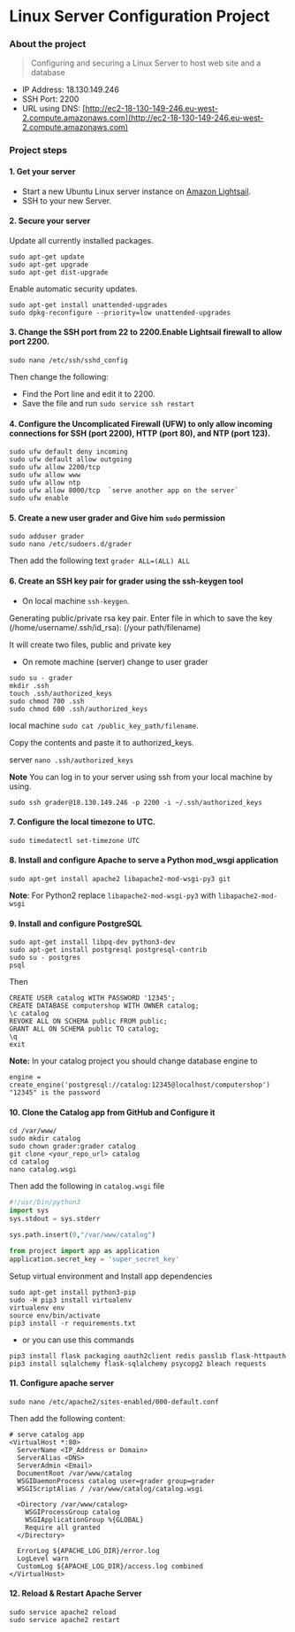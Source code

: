 # Linux Server Configuration Project

### About the project
> Configuring and securing a Linux Server to host web site and a database


* IP Address: 18.130.149.246
* SSH Port: 2200
* URL using DNS: [http://ec2-18-130-149-246.eu-west-2.compute.amazonaws.com](http://ec2-18-130-149-246.eu-west-2.compute.amazonaws.com)


### Project steps
#### 1. Get your server


* Start a new Ubuntu Linux server instance on [Amazon Lightsail](https://aws.amazon.com/).
* SSH to your new Server.

#### 2. Secure your server
 Update all currently installed packages.
```
sudo apt-get update
sudo apt-get upgrade
sudo apt-get dist-upgrade
```
Enable automatic security updates.
```
sudo apt-get install unattended-upgrades
sudo dpkg-reconfigure --priority=low unattended-upgrades
```
#### 3. Change the SSH port from 22 to 2200.Enable Lightsail firewall to allow port 2200.
```
sudo nano /etc/ssh/sshd_config
```
Then change the following:
* Find the Port line and edit it to 2200.
* Save the file and run `sudo service ssh restart`

#### 4. Configure the Uncomplicated Firewall (UFW) to only allow incoming connections for SSH (port 2200), HTTP (port 80), and NTP (port 123).
```
sudo ufw default deny incoming
sudo ufw default allow outgoing
sudo ufw allow 2200/tcp
sudo ufw allow www
sudo ufw allow ntp
sudo ufw allow 8000/tcp  `serve another app on the server`
sudo ufw enable
```
#### 5. Create a new user grader and Give him `sudo` permission
```
sudo adduser grader
sudo nano /etc/sudoers.d/grader
```
Then add the following text `grader ALL=(ALL) ALL`

#### 6. Create an SSH key pair for grader using the ssh-keygen tool
* On local machine
`ssh-keygen`.

Generating public/private rsa key pair.
Enter file in which to save the key (/home/username/.ssh/id_rsa): (/your path/filename)

It will create two files, public and private key
* On remote machine (server) change to user grader
```
sudo su - grader
mkdir .ssh
touch .ssh/authorized_keys
sudo chmod 700 .ssh
sudo chmod 600 .ssh/authorized_keys

```
local machine
```sudo cat /public_key_path/filename```.

Copy the contents and  paste it to authorized_keys.

server ```nano .ssh/authorized_keys```

**Note** You can log in to your server using ssh from your local machine by using.

```
sudo ssh grader@18.130.149.246 -p 2200 -i ~/.ssh/authorized_keys
```
#### 7. Configure the local timezone to UTC.
```
sudo timedatectl set-timezone UTC
```



#### 8. Install and configure Apache to serve a Python mod_wsgi application
```
sudo apt-get install apache2 libapache2-mod-wsgi-py3 git
```
**Note**: For Python2 replace `libapache2-mod-wsgi-py3` with `libapache2-mod-wsgi`

#### 9. Install and configure PostgreSQL
```
sudo apt-get install libpq-dev python3-dev
sudo apt-get install postgresql postgresql-contrib
sudo su - postgres
psql
```
Then
```
CREATE USER catalog WITH PASSWORD '12345';
CREATE DATABASE computershop WITH OWNER catalog;
\c catalog
REVOKE ALL ON SCHEMA public FROM public;
GRANT ALL ON SCHEMA public TO catalog;
\q
exit
```
**Note:** In your catalog project you should change database engine to
```
engine = create_engine('postgresql://catalog:12345@localhost/computershop')
"12345" is the password
```

#### 10. Clone the Catalog app from GitHub and Configure it
```
cd /var/www/
sudo mkdir catalog
sudo chown grader:grader catalog
git clone <your_repo_url> catalog
cd catalog
nano catalog.wsgi
```
Then add the following in `catalog.wsgi` file
```python
#!/usr/bin/python3
import sys
sys.stdout = sys.stderr

sys.path.insert(0,"/var/www/catalog")

from project import app as application
application.secret_key = 'super_secret_key'
```
Setup virtual environment and Install app dependencies
```
sudo apt-get install python3-pip
sudo -H pip3 install virtualenv
virtualenv env
source env/bin/activate
pip3 install -r requirements.txt
```
- or you can use this commands
```
pip3 install flask packaging oauth2client redis passlib flask-httpauth
pip3 install sqlalchemy flask-sqlalchemy psycopg2 bleach requests
```


#### 11. Configure apache server
```
sudo nano /etc/apache2/sites-enabled/000-default.conf
```
Then add the following content:
```
# serve catalog app
<VirtualHost *:80>
  ServerName <IP_Address or Domain>
  ServerAlias <DNS>
  ServerAdmin <Email>
  DocumentRoot /var/www/catalog
  WSGIDaemonProcess catalog user=grader group=grader
  WSGIScriptAlias / /var/www/catalog/catalog.wsgi

  <Directory /var/www/catalog>
    WSGIProcessGroup catalog
    WSGIApplicationGroup %{GLOBAL}
    Require all granted
  </Directory>

  ErrorLog ${APACHE_LOG_DIR}/error.log
  LogLevel warn
  CustomLog ${APACHE_LOG_DIR}/access.log combined
</VirtualHost>

```

#### 12. Reload & Restart Apache Server
```
sudo service apache2 reload
sudo service apache2 restart
```




